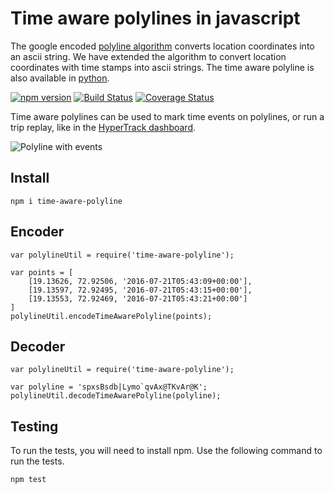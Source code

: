 # Time aware polylines in javascript
The google encoded [polyline algorithm](https://developers.google.com/maps/documentation/utilities/polylinealgorithm) converts location coordinates into an ascii string. We have extended the algorithm to convert location coordinates with time stamps into ascii strings. The time aware polyline is also available in [python](https://github.com/hypertrack/time-aware-polyline-py).

[![npm version](https://badge.fury.io/js/time-aware-polyline.svg)](https://badge.fury.io/js/time-aware-polyline) [![Build Status](https://travis-ci.org/hypertrack/time-aware-polyline-js.svg?branch=master)](https://travis-ci.org/hypertrack/time-aware-polyline-js) [![Coverage Status](https://coveralls.io/repos/github/hypertrack/time-aware-polyline-js/badge.svg?branch=master)](https://coveralls.io/github/hypertrack/time-aware-polyline-js?branch=master)

Time aware polylines can be used to mark time events on polylines, or run a trip replay, like in the [HyperTrack dashboard](https://dashboard.hypertrack.io/demo).

![Polyline with events](https://bloghypertrack.files.wordpress.com/2016/08/xa95zckcqb.gif?w=760)

## Install
```
npm i time-aware-polyline
```

## Encoder
```
var polylineUtil = require('time-aware-polyline');

var points = [
    [19.13626, 72.92506, '2016-07-21T05:43:09+00:00'],
    [19.13597, 72.92495, '2016-07-21T05:43:15+00:00'],
    [19.13553, 72.92469, '2016-07-21T05:43:21+00:00']
]
polylineUtil.encodeTimeAwarePolyline(points);
```

## Decoder

```
var polylineUtil = require('time-aware-polyline');

var polyline = 'spxsBsdb|Lymo`qvAx@TKvAr@K';
polylineUtil.decodeTimeAwarePolyline(polyline);
```

## Testing
To run the tests, you will need to install npm. Use the following command to run the tests.

```
npm test
```
